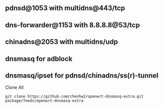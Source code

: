 ## pdnsd@1053            with multidns@443/tcp
## dns-forwarder@1153    with 8.8.8.8@53/tcp
## chinadns@2053         with multidns/udp

## dnsmasq for adblock
## dnsmasq/ipset for pdnsd/chinadns/ss(r)-tunnel

Clone All

`git clone https://github.com/chenhw2/openwrt-dnsmasq-extra.git package/feeds/openwrt-dnsmasq-extra`
